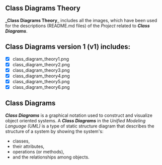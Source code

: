 ## Class Diagrams Theory
**_Class Diagrams Theory**_ includes all the images, which have been used for the descriptions (README.md files) of the _Project_ related to **_Class Diagrams_**.

## Class Diagrams version 1 (v1) includes:
- [x] class_diagram_theory1.png
- [x] class_diagram_theory2.png
- [x] class_diagram_theory3.png
- [x] class_diagram_theory4.png
- [x] class_diagram_theory5.png
- [x] class_diagram_theory6.png

## Class Diagrams
**_Class Diagrams_** is a graphical notation used to construct and visualize object oriented systems. 
A **_Class Diagrams_** in the _Unified Modeling Language (UML)_ is a type of static structure diagram that describes the structure of a system by showing the system's:

- classes,
- their attributes,
- operations (or methods),
- and the relationships among objects.

